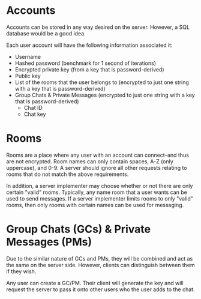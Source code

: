 # Accounts
Accounts can be stored in any way desired on the server. However, a SQL database would be a good idea.

Each user account will have the following information associated it:
* Username
* Hashed password (benchmark for 1 second of iterations)
* Encrypted private key (from a key that is password-derived)
* Public key
* List of the rooms that the user belongs to (encrypted to just one string with a key that is password-derived)
* Group Chats & Private Messages (encrypted to just one string with a key that is password-derived)
  * Chat ID
  * Chat key

# Rooms
Rooms are a place where any user with an account can connect–and thus are not encrypted. Room names can only contain spaces, A-Z (only uppercase), and 0-9. A server should ignore all other requests relating to rooms that do not match the above requirements.

In addition, a server implementer may choose whether or not there are only certain "valid" rooms. Typically, any name room that a user wants can be used to send messages. If a server implementer limits rooms to only "valid" rooms, then only rooms with certain names can be used for messaging.

# Group Chats (GCs) & Private Messages (PMs)
Due to the similar nature of GCs and PMs, they will be combined and act as the same on the server side. However, clients can distinguish between them if they wish.

Any user can create a GC/PM. Their client will generate the key and will request the server to pass it onto other users who the user adds to the chat.

